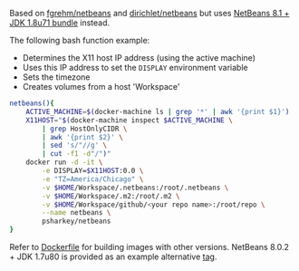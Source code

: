 Based on [fgrehm/netbeans](https://hub.docker.com/r/fgrehm/netbeans/~/dockerfile/) and [dirichlet/netbeans](https://hub.docker.com/r/dirichlet/netbeans/) but uses [NetBeans 8.1 + JDK 1.8u71 bundle](http://www.oracle.com/technetwork/articles/javase/jdk-netbeans-jsp-142931.html) instead.

The following bash function example:
* Determines the X11 host IP address (using the active machine)
* Uses this IP address to set the ```DISPLAY``` environment variable
* Sets the timezone
* Creates volumes from a host 'Workspace'
```bash
netbeans(){
    ACTIVE_MACHINE=$(docker-machine ls | grep '*' | awk '{print $1}')
    X11HOST="$(docker-machine inspect $ACTIVE_MACHINE \
        | grep HostOnlyCIDR \
        | awk '{print $2}' \
        | sed 's/"//g' \
        | cut -f1 -d"/")"
    docker run -d -it \
        -e DISPLAY=$X11HOST:0.0 \
        -e "TZ=America/Chicago" \
        -v $HOME/Workspace/.netbeans:/root/.netbeans \
        -v $HOME/Workspace/.m2:/root/.m2 \
        -v $HOME/Workspace/github/<your repo name>:/root/repo \
        --name netbeans \
        psharkey/netbeans
}
```


Refer to [Dockerfile](https://github.com/psharkey/docker/blob/master/netbeans-8.1/Dockerfile) for building images with other versions. NetBeans 8.0.2 + JDK 1.7u80 is provided as an example alternative [tag](https://hub.docker.com/r/psharkey/netbeans-8.1/tags/).
